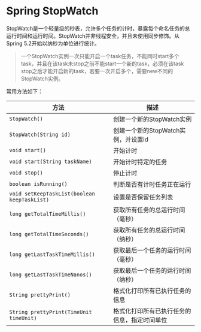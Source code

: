 # Spring StopWatch

StopWatch是一个轻量级的秒表，允许多个任务的计时，暴露每个命名任务的总运行时间和运行时间。StopWatch并非线程安全，并且未使用同步修饰。从Spring 5.2开始以纳秒为单位进行统计。
> 一个StopWatch实例一次只能开启一个task任务，不能同时start多个task，并且在该task未stop之前不能start一个新的task，必须在该task stop之后才能开启新的task，若要一次开启多个，需要new不同的StopWatch实例。

常用方法如下：

| 方法 | 描述 |
| --- | --- |
| `StopWatch()` | 创建一个新的StopWatch实例 |
| `StopWatch(String id)` | 创建一个新的StopWatch实例，并设置id |
| `void start()` | 开始计时 |
| `void start(String taskName)` | 开始计时特定的任务 |
| `void stop()` | 停止计时 |
| `boolean isRunning()` | 判断是否有计时任务正在运行 |
| `void setKeepTaskList(boolean keepTaskList)` | 设置是否保留任务列表 |
| `long getTotalTimeMillis()` | 获取所有任务的总运行时间（毫秒） |
| `long getTotalTimeSeconds()` | 获取所有任务的总运行时间（纳秒） |
| `long getLastTaskTimeMillis()` | 获取最后一个任务的运行时间（毫秒） |
| `long getLastTaskTimeNanos()` | 获取最后一个任务的运行时间（纳秒） |
| `String prettyPrint()` | 格式化打印所有已执行任务的信息 |
| `String prettyPrint(TimeUnit timeUnit)` | 格式化打印所有已执行任务的信息，指定时间单位 |
